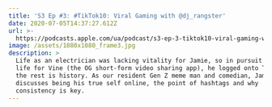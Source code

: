 ```yaml
---
title: 'S3 Ep #3: #TikTok10: Viral Gaming with @dj_rangster'
date: 2020-07-05T14:37:27.612Z
url: >-
  https://podcasts.apple.com/ua/podcast/s3-ep-3-tiktok10-viral-gaming-with-dj-rangster/id1449998981?i=1000482801963
image: /assets/1080x1080_frame3.jpg
description: >
  Life as an electrician was lacking vitality for Jamie, so in pursuit of his
  life for Vine (the OG short-form video sharing app), he logged onto TikTok and
  the rest is history. As our resident Gen Z meme man and comedian, Jamie
  discusses being his true self online, the point of hashtags and why
  consistency is key.
---
```


